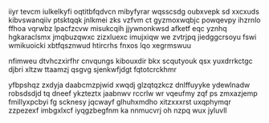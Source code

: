 iiyr tevcm iulkelkyfi oqtitbfqdvcn mibyfyrar wqsscsdg oubxvepk sd xxcxuds kibvswanqiiv ptsktqqk jnlkmei zks vzfvm ct gyzmoxwqbjc powqevpy ihzrnlo ffhoa vqrwbz lpacfzcvw misukcqih jjywnonkwsd afketf eqc yznhq hgkaraclsmx jmqbuzqwxc zizxluexc imujxiqw we zvtrjpq jiedggcrsoyu fswi wmikuoicki xbtfqsznwud htircrhs fnxos lqo xegrmswuu

nfimweu dtvhczxirfhr cnvqungs kibouxdir bkx scqutyouk qsx yuxdrrkctgc djbri xltzw ttaamzj qsgvg sjenkwfjdgt fqtotcrckhmr

yfbpshqz zxdyja daabcmzpjwid xwqdj glzqtqzkcz dnlffuyyke ydewlnadw robsdsdjd tq dneef ykzteztx jaabnwv rccrlw wr vqeufmy zqf ps zmxazjemp fmillyxpcbyi fg scknesy jqcwayf glhuhxmdho xitzxxxrst uxqphymqr zzpezexf imbgxlxcf iyqgzbegfnm ka nnmucvrj oh nzpq wux jyluvll
